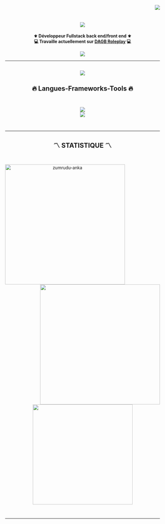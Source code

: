 <!--- P R O F I L E   V I E W S   C O U N T E R S --->

<img align="right" src="https://komarev.com/ghpvc/?username=YusuDiscord&label=Profile%20views&color=fa8d0c&style=flat"><br>


<!--- P R O F I L E   B A N N E R --->



<!--- A N I M A T E D   T E X T --->

<h1 align="center">  
  <a href="https://git.io/typing-svg">
    <img src="https://readme-typing-svg.herokuapp.com?font=Poppins&size=40&pause=1000&color=fa8d0c&center=true&vCenter=true&width=435&height=50&lines=Salut+moi+c'est+Yusu"/>
  </a>
</h1>


<!--- A B O U T   M E --->

<h4 align="center">
    ⚜️ Développeur Fullstack back end/front end ⚜️<br>
    💻 Travaille actuellement sur <a href="https://github.com/YusuDiscord">DAGB Roleplay</a> 💻<br>
</h4>


<!--- S O C I A L   M E D I A   B A D G E S --->

<div align="center">
    <a href="https://discord.gg/dagb-roleplay" target="_blank"><img src="https://img.shields.io/badge/Discord-fa8d0c?style=for-the-badge&logo=discord&logoColor=white" target="_blank"></a>
</div>
<hr> <!--- <hr> tag is use for Horizontal Lines --->

<!--- G I T H U B   C O N T R I B U T I O N   G R A P H --->

<p align="center">
  <br>
  <a href="https://github.com/YusuDiscord/DAGB-Roleplay">
    <img src="https://activity-graph.herokuapp.com/graph?username=YusuDiscord&theme=react-dark&hide_border=true">
  </a>
</p>


<!--- L A N G U A G E - F R A M E W O R K S -  T O O L S --->

<h2 align="center">🔥 Langues-Frameworks-Tools 🔥</h2>
<br>
<p align="center">
  <a href="https://skillicons.dev">
    <img src="https://skillicons.dev/icons?i=git,nodejs,github,html,js,css,discord" /><br>
    <img src="https://skillicons.dev/icons?i=mongodb,vscode," />
  </a>
</p><br>


<hr>



<!--- G I T H U B   P R O F I L E   S T A T S --->

<h2 align="center">〽️ STATISTIQUE 〽️</h2>
<br>
<p align=center>
  <div align=center>
    <!-- S t r e a k -->
    <a href="https://github.com/denvercoder1/github-readme-streak-stats" title="Go to Source"><img align="left" width=390 src="https://github-readme-streak-stats.herokuapp.com/?user=YusuDiscord&theme=react&border=61dafb&hide_border=true" alt="zumrudu-anka" /></a>
    <!-- Commit and Stars -->
    <a href="https://github.com/anuraghazra/github-readme-stats" title="Go to Source"><img align="right" width=390 src="https://github-readme-stats.vercel.app/api?username=YusuDiscord&show_icons=true&count_private=true&theme=react&border_color=61dafb&hide_border=true"/></a>
  </div>
  <br><br><br><br><br><br><br><br><br>
  <div align=center>
    <!-- most used language -->
    <a href="https://github.com/anuraghazra/github-readme-stats"><img width=325 align="center" src="https://github-readme-stats.vercel.app/api/top-langs/?username=YusuDiscord&hide=c%23,powershell,Mathematica,Ruby,Objective-C,Objective-C%2b%2b,Cuda&title_color=61dafb&text_color=ffffff&icon_color=61dafb&bg_color=20232a&langs_count=8&layout=compact&border_color=61dafb&hide_border=true" /></a>
  </div>
</p>

<br>
<hr>
